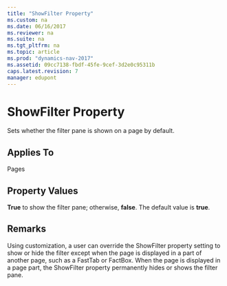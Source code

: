 ```yaml
---
title: "ShowFilter Property"
ms.custom: na
ms.date: 06/16/2017
ms.reviewer: na
ms.suite: na
ms.tgt_pltfrm: na
ms.topic: article
ms.prod: "dynamics-nav-2017"
ms.assetid: 09cc7138-fbdf-45fe-9cef-3d2e0c95311b
caps.latest.revision: 7
manager: edupont
---
```

# ShowFilter Property
Sets whether the filter pane is shown on a page by default.  
  
## Applies To  
 Pages  
  
## Property Values  
 **True** to show the filter pane; otherwise, **false**. The default value is **true**.  
  
## Remarks  
 Using customization, a user can override the ShowFilter property setting to show or hide the filter except when the page is displayed in a part of another page, such as a FastTab or FactBox. When the page is displayed in a page part, the ShowFilter property permanently hides or shows the filter pane.